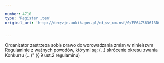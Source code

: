 ```yaml
---

number: 4710
type: 'Register item'
original_uri: 'http://decyzje.uokik.gov.pl/nd_wz_um.nsf/0/FF647563613DC531C1257B7400350C5C?OpenDocument'


---
```


Organizator zastrzega sobie prawo do wprowadzania zmian w niniejszym Regulaminie z ważnych powodów, którymi są: (...) skrócenie okresu trwania Konkursu (...)" (§ 9 ust.2 regulaminu)
